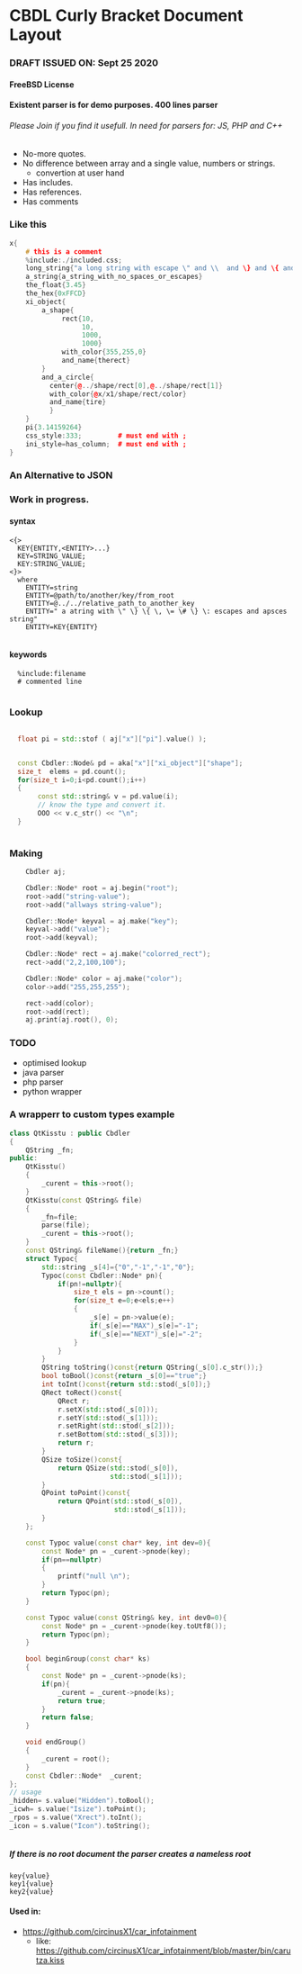 # CBDL Curly Bracket Document Layout
### DRAFT ISSUED ON: Sept 25 2020
#### FreeBSD License
#### Existent parser is for demo purposes. 400 lines parser
######  Please  Join if you find it usefull. In need for parsers for: JS, PHP and C++


  * No-more quotes.
  * No difference between array and a single value, numbers or strings.
      * convertion at user hand
  * Has includes.
  * Has references.
  * Has comments
    

### Like this
```cpp
x{
    # this is a comment
    %include:./included.css;
    long_string{"a long string with escape \" and \\  and \} and \{ and \, characters and spaces must go between \"\" "}
    a_string{a_string_with_no_spaces_or_escapes}
    the_float{3.45}
    the_hex{0xFFCD}
    xi_object{
        a_shape{
             rect{10,
                  10,
                  1000,
                  1000}
             with_color{355,255,0}
             and_name{therect}
        }
        and_a_circle{
          center{@../shape/rect[0],@../shape/rect[1]}
          with_color{@x/x1/shape/rect/color}
          and_name{tire}
          }
    }
    pi{3.14159264}
    css_style:333;         # must end with ;
    ini_style=has_column;  # must end with ;
}

```

### An Alternative to JSON 

### Work in progress.

#### syntax

```
<{>
  KEY{ENTITY,<ENTITY>...}
  KEY=STRING_VALUE;
  KEY:STRING_VALUE;
<}>
  where
    ENTITY=string
    ENTITY=@path/to/another/key/from_root
    ENTITY=@../../relative_path_to_another_key
    ENTITY=" a atring with \" \} \{ \, \= \# \} \: escapes and apsces string"
    ENTITY=KEY{ENTITY}
  
```

#### keywords

```
  %include:filename
  # commented line
 
```
  
### Lookup
 
 ```cpp
  
   float pi = std::stof ( aj["x"]["pi"].value() );


   const Cbdler::Node& pd = aka["x"]["xi_object"]["shape"];
   size_t  elems = pd.count();
   for(size_t i=0;i<pd.count();i++)
   {
        const std::string& v = pd.value(i);
        // know the type and convert it. 
        OOO << v.c_str() << "\n";
   }
   
 ```
 
### Making

```cpp
    Cbdler aj;

    Cbdler::Node* root = aj.begin("root");
    root->add("string-value");
    root->add("allways string-value");

    Cbdler::Node* keyval = aj.make("key");
    keyval->add("value");
    root->add(keyval);

    Cbdler::Node* rect = aj.make("colorred_rect");
    rect->add("2,2,100,100");

    Cbdler::Node* color = aj.make("color");
    color->add("255,255,255");

    rect->add(color);
    root->add(rect);
    aj.print(aj.root(), 0);
```
   
### TODO
   * optimised lookup
   * java parser
   * php parser
   * python wrapper

### A wrapperr to custom types example

```cpp
class QtKisstu : public Cbdler
{
    QString _fn;
public:
    QtKisstu()
    {
        _curent = this->root();
    }
    QtKisstu(const QString& file)
    {
        _fn=file;
        parse(file);
        _curent = this->root();
    }
    const QString& fileName(){return _fn;}
    struct Typoc{
        std::string _s[4]={"0","-1","-1","0"};
        Typoc(const Cbdler::Node* pn){
            if(pn!=nullptr){
                size_t els = pn->count();
                for(size_t e=0;e<els;e++)
                {
                    _s[e] = pn->value(e);
                    if(_s[e]=="MAX")_s[e]="-1";
                    if(_s[e]=="NEXT")_s[e]="-2";
                }
            }
        }
        QString toString()const{return QString(_s[0].c_str());}
        bool toBool()const{return _s[0]=="true";}
        int toInt()const{return std::stod(_s[0]);}
        QRect toRect()const{
            QRect r;
            r.setX(std::stod(_s[0]));
            r.setY(std::stod(_s[1]));
            r.setRight(std::stod(_s[2]));
            r.setBottom(std::stod(_s[3]));
            return r;
        }
        QSize toSize()const{
            return QSize(std::stod(_s[0]),
                         std::stod(_s[1]));
        }
        QPoint toPoint()const{
            return QPoint(std::stod(_s[0]),
                          std::stod(_s[1]));
        }
    };

    const Typoc value(const char* key, int dev=0){
        const Node* pn = _curent->pnode(key);
        if(pn==nullptr)
        {
            printf("null \n");
        }
        return Typoc(pn);
    }

    const Typoc value(const QString& key, int dev0=0){
        const Node* pn = _curent->pnode(key.toUtf8());
        return Typoc(pn);
    }

    bool beginGroup(const char* ks)
    {
        const Node* pn = _curent->pnode(ks);
        if(pn){
            _curent = _curent->pnode(ks);
            return true;
        }
        return false;
    }

    void endGroup()
    {
        _curent = root();
    }
    const Cbdler::Node*  _curent;
};
// usage
_hidden= s.value("Hidden").toBool();
_icwh= s.value("Isize").toPoint();
_rpos = s.value("Xrect").toInt();
_icon = s.value("Icon").toString();



```

##### If there is no root document the parser creates a nameless root

```
key{value}
key1{value}
key2{value}
```

#### Used in:
   * https://github.com/circinusX1/car_infotainment
      * like: https://github.com/circinusX1/car_infotainment/blob/master/bin/carutza.kiss





